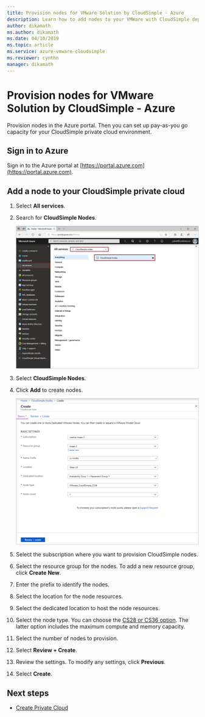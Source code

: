 ```yaml
---
title: Provision nodes for VMware Solution by CloudSimple - Azure 
description: Learn how to add nodes to your VMWare with CloudSimple deployment
author: dikamath
ms.author: dikamath
ms.date: 04/10/2019
ms.topic: article
ms.service: azure-vmware-cloudsimple
ms.reviewer: cynthn
manager: dikamath
---
```

# Provision nodes for VMware Solution by CloudSimple - Azure

Provision nodes in the Azure portal. Then you can set up pay-as-you go capacity for your CloudSimple private cloud environment.

## Sign in to Azure

Sign in to the Azure portal at [https://portal.azure.com](https://portal.azure.com).


## Add a node to your CloudSimple private cloud

1. Select **All services**.
2. Search for **CloudSimple Nodes**.

   ![Search CloudSimple Nodes](media/create-cloudsimple-node-search.png)

3. Select **CloudSimple Nodes**.
4. Click **Add** to create nodes.

    ![Add CloudSimple Nodes](media/create-cloudsimple-node-add.png)

5. Select the subscription where you want to provision CloudSimple nodes.
6. Select the resource group for the nodes. To add a new resource group, click **Create New**.
7. Enter the prefix to identify the nodes.
8. Select the location for the node resources.
9. Select the dedicated location to host the node resources.
10. Select the node type. You can choose the [CS28 or CS36 option](cloudsimple-node.md). The latter option includes the maximum compute and memory capacity.
11. Select the number of nodes to provision.
12. Select **Review + Create**.
13. Review the settings. To modify any settings, click **Previous**.
14. Select **Create**.

## Next steps

* [Create Private Cloud](create-private-cloud.md)
